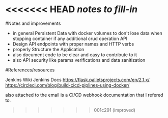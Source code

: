 <<<<<<< HEAD
*notes to fill-in*
=======
#Notes and improvements

- in general Persistent Data with docker volumes to don't lose data when stopping container if any additional crud operation API
- Design API endpoints with proper names and HTTP verbs
- properly Structure the Application
- also document code to be clear and easy to contribute to it
- also API security like params verifications and data sanitization

#References/resources

 Jenkins Wiki
 Jenkins Docs
 https://flask.palletsprojects.com/en/2.1.x/
 https://circleci.com/blog/build-cicd-piplines-using-docker/

 also attached to the email is a CI/CD webhook documentation that I refered to.
>>>>>>> 001c291 (improved)
